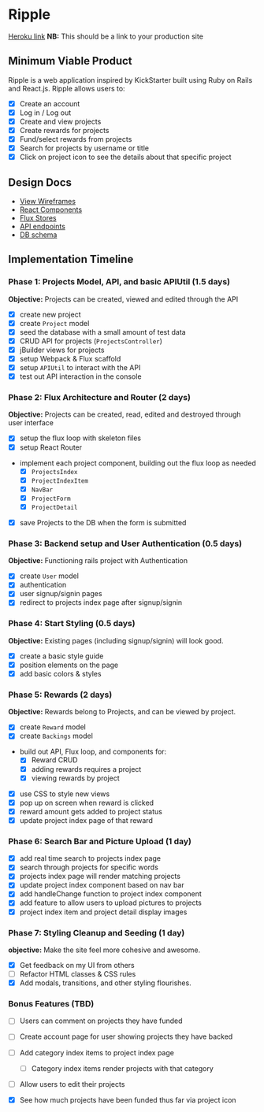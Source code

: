 # Ripple

[Heroku link][heroku] **NB:** This should be a link to your production site

[heroku]: ripplestarter.herokuapp.com

## Minimum Viable Product

Ripple is a web application inspired by KickStarter built using Ruby on Rails and React.js. Ripple allows users to:

<!-- This is a Markdown checklist. Use it to keep track of your
progress. Put an x between the brackets for a checkmark: [x] -->

- [X] Create an account
- [X] Log in / Log out
- [X] Create and view projects
- [X] Create rewards for projects
- [X] Fund/select rewards from projects
- [X] Search for projects by username or title
- [X] Click on project icon to see the details about that specific project

## Design Docs
* [View Wireframes][views]
* [React Components][components]
* [Flux Stores][stores]
* [API endpoints][api-endpoints]
* [DB schema][schema]

[views]: ./docs/views.md
[components]: ./docs/components.md
[stores]: ./docs/stores.md
[api-endpoints]: ./docs/api-endpoints.md
[schema]: ./docs/schema.md

## Implementation Timeline

### Phase 1: Projects Model, API, and basic APIUtil (1.5 days)

**Objective:** Projects can be created, viewed and edited through the API

- [X] create new project
- [X] create `Project` model
- [X] seed the database with a small amount of test data
- [X] CRUD API for projects (`ProjectsController`)
- [X] jBuilder views for projects
- [X] setup Webpack & Flux scaffold
- [X] setup `APIUtil` to interact with the API
- [X] test out API interaction in the console

### Phase 2: Flux Architecture and Router (2 days)

**Objective:** Projects can be created, read, edited and destroyed through user interface

- [X] setup the flux loop with skeleton files
- [X] setup React Router
- implement each project component, building out the flux loop as needed
  - [X] `ProjectsIndex`
  - [X] `ProjectIndexItem`
  - [X] `NavBar`
  - [X] `ProjectForm`
  - [X] `ProjectDetail`
- [X] save Projects to the DB when the form is submitted

### Phase 3: Backend setup and User Authentication (0.5 days)

**Objective:** Functioning rails project with Authentication

- [X] create `User` model
- [X] authentication
- [X] user signup/signin pages
- [X] redirect to projects index page after signup/signin

### Phase 4: Start Styling (0.5 days)

**Objective:** Existing pages (including signup/signin) will look good.

- [X] create a basic style guide
- [X] position elements on the page
- [X] add basic colors & styles

### Phase 5: Rewards (2 days)

**Objective:** Rewards belong to Projects, and can be viewed by project.

- [X] create `Reward` model
- [X] create `Backings` model
- build out API, Flux loop, and components for:
  - [X] Reward CRUD
  - [X] adding rewards requires a project
  - [X] viewing rewards by project
- [X] use CSS to style new views
- [X] pop up on screen when reward is clicked
- [X] reward amount gets added to project status
- [X] update project index page of that reward

### Phase 6: Search Bar and Picture Upload (1 day)
- [X] add real time search to projects index page
- [X] search through projects for specific words
- [X] projects index page will render matching projects
- [X] update project index component based on nav bar
- [X] add handleChange function to project index component
- [X] add feature to allow users to upload pictures to projects
- [X] project index item and project detail display images

### Phase 7: Styling Cleanup and Seeding (1 day)

**objective:** Make the site feel more cohesive and awesome.

- [X] Get feedback on my UI from others
- [ ] Refactor HTML classes & CSS rules
- [X] Add modals, transitions, and other styling flourishes.

### Bonus Features (TBD)
- [ ] Users can comment on projects they have funded
- [ ] Create account page for user showing projects they have backed
- [ ] Add category index items to project index page
  - [ ] Category index items render projects with that category
- [ ] Allow users to edit their projects
- [X] See how much projects have been funded thus far via project icon


[phase-one]: ./docs/phases/phase1.md
[phase-two]: ./docs/phases/phase2.md
[phase-three]: ./docs/phases/phase3.md
[phase-four]: ./docs/phases/phase4.md
[phase-five]: ./docs/phases/phase5.md
[phase-six]: ./docs/phases/phase6.md
[phase-seven]: ./docs/phases/phase7.md
[phase-eight]: ./docs/phases/phase8.md
